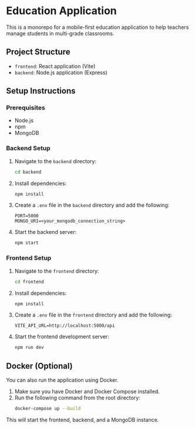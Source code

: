 # Education Application

This is a monorepo for a mobile-first education application to help teachers manage students in multi-grade classrooms.

## Project Structure

- `frontend`: React application (Vite)
- `backend`: Node.js application (Express)

## Setup Instructions

### Prerequisites

- Node.js
- npm
- MongoDB

### Backend Setup

1. Navigate to the `backend` directory:
   ```bash
   cd backend
   ```
2. Install dependencies:
   ```bash
   npm install
   ```
3. Create a `.env` file in the `backend` directory and add the following:
   ```
   PORT=5000
   MONGO_URI=<your_mongodb_connection_string>
   ```
4. Start the backend server:
   ```bash
   npm start
   ```

### Frontend Setup

1. Navigate to the `frontend` directory:
   ```bash
   cd frontend
   ```
2. Install dependencies:
   ```bash
   npm install
   ```
3. Create a `.env` file in the `frontend` directory and add the following:
   ```
   VITE_API_URL=http://localhost:5000/api
   ```
4. Start the frontend development server:
   ```bash
   npm run dev
   ```

## Docker (Optional)

You can also run the application using Docker.

1. Make sure you have Docker and Docker Compose installed.
2. Run the following command from the root directory:
   ```bash
   docker-compose up --build
   ```
This will start the frontend, backend, and a MongoDB instance.
